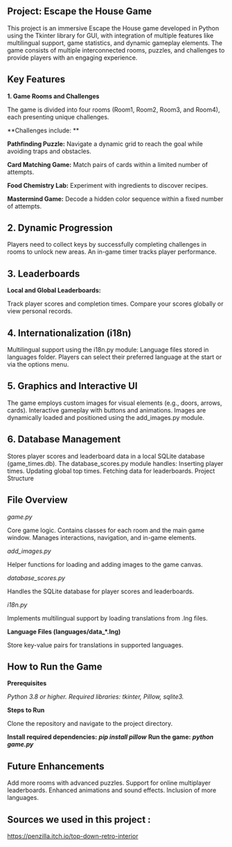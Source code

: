 ## **Project: Escape the House Game**

This project is  an immersive Escape the House game developed in Python using the Tkinter library for GUI, with integration of multiple features like multilingual support, game statistics, and dynamic gameplay elements. The game consists of multiple interconnected rooms, puzzles, and challenges to provide players with an engaging experience.

## **Key Features**

**1. Game Rooms and Challenges**

The game is divided into four rooms (Room1, Room2, Room3, and Room4), each presenting unique challenges.

**Challenges include:	**	

**Pathfinding Puzzle:** Navigate a dynamic grid to reach the goal while avoiding traps and obstacles.

**Card Matching Game:** Match pairs of cards within a limited number of attempts.

**Food Chemistry Lab:** Experiment with ingredients to discover recipes.

**Mastermind Game:** Decode a hidden color sequence within a fixed number of attempts.

## **2. Dynamic Progression**

Players need to collect keys by successfully completing challenges in rooms to unlock new areas.
An in-game timer tracks player performance.

## **3. Leaderboards**

**Local and Global Leaderboards:**

Track player scores and completion times.
Compare your scores globally or view personal records.

## **4. Internationalization (i18n)**

Multilingual support using the i18n.py module:
Language files stored in languages folder.
Players can select their preferred language at the start or via the options menu.

## **5. Graphics and Interactive UI**

The game employs custom images for visual elements (e.g., doors, arrows, cards).
Interactive gameplay with buttons and animations.
Images are dynamically loaded and positioned using the add_images.py module.

## **6. Database Management**

Stores player scores and leaderboard data in a local SQLite database (game_times.db).
The database_scores.py module handles:
Inserting player times.
Updating global top times.
Fetching data for leaderboards.
Project Structure

## **File Overview**

_game.py_

Core game logic.
Contains classes for each room and the main game window.
Manages interactions, navigation, and in-game elements.

_add_images.py_

Helper functions for loading and adding images to the game canvas.

_database_scores.py_

Handles the SQLite database for player scores and leaderboards.

_i18n.py_

Implements multilingual support by loading translations from .lng files.

**Language Files (languages/data_*.lng)**

Store key-value pairs for translations in supported languages.


## ****How to Run the Game****

**Prerequisites**

_Python 3.8 or higher._
_Required libraries: tkinter, Pillow, sqlite3._

**Steps to Run**

Clone the repository and navigate to the project directory.

**Install required dependencies:**
_**pip install pillow**_
**Run the game:**
**_python game.py_**

## **Future Enhancements**

Add more rooms with advanced puzzles.
Support for online multiplayer leaderboards.
Enhanced animations and sound effects.
Inclusion of more languages.


##  **Sources we used in this project :**
https://penzilla.itch.io/top-down-retro-interior

